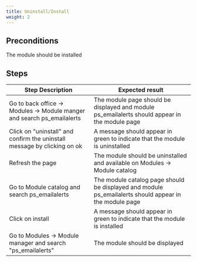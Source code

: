 ```yaml
---
title: Uninstall/Install
weight: 2
---
```


## Preconditions

The module should be installed
## Steps
| Step Description | Expected result |
| ----- | ----- |
| Go to back office -> Modules -> Module manger and search ps_emailalerts | The module page should be displayed and module ps_emailalerts should appear in the module page |
| Click on "uninstall" and confirm the uninstall message by clicking on ok | A message should appear in green to indicate that the module is uninstalled |
| Refresh the page | The module should be uninstalled and available on Modules -> Module catalog |
| Go to Module catalog and search ps_emailalerts | The module catalog page should be displayed and module ps_emailalerts should appear in the module page |
| Click on install | A message should appear in green to indicate that the module is installed |
| Go to Modules -> Module manager and search "ps_emailalerts" | The module should be displayed |
